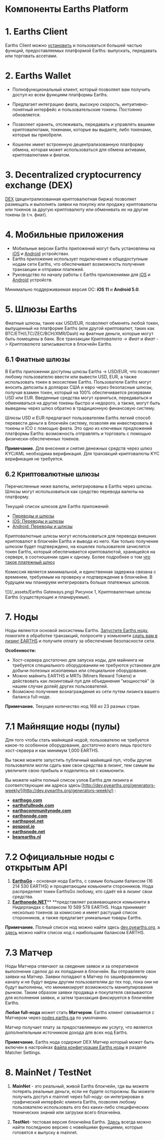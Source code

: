 # Компоненты Earths Platform

# 1. Earths Client

Earths Client можно [установить](/earths-client/install-earths-client.md) и пользоваться большей частью функций,
предоставляемых платформой Earths: выпускать, передавать или торговать ассетами.

# 2. Earths Wallet

* Полнофункциональный клиент, который позволяет вам получить доступ ко всем функциям платформы Earths.

* Предлагает интеграцию фиата, высокую скорость, интуитивно-понятный интерфейс и пользовательские токены. Постоянно обновляется.

* Позволяет хранить, отслеживать, передавать и управлять вашими криптовалютами, токенами, которые вы выдаете, либо токенами, которые вы приобрели.

* Кошелек имеет встроенную децентрализованную платформу обмена, которая может использоваться для обмена активами, криптовалютами и фиатом.

# 3. Decentralized cryptocurrency exchange \(DEX\)

[DEX](/platform-features/decentralized-cryptocurrency-exchange-dex.md) (децентрализованная криптовалютная биржа) позволяет размещать и выполнять заявки на покупку или продажу криптовалюты или токенов за другую криптовалюту или обменивать их на другие токены (в т.ч. фиат).

# 4. Мобильные приложения

* Мобильные версии Earths приложений могут быть установлены на [iOS](https://itunes.apple.com/us/app/earths-wallet/id1233158971?mt=8) и [Android](https://play.google.com/store/apps/details?id=com.earthspay.wallet) устройствах.
* Earths приложение использует подключение к общедоступным нодам сети Earths, что обеспечивает возможность получения транзакции и отправки платежей.
* Руководство по началу работы с Earths приложениями для [iOS](/earths-client/mobile-apps/iOS.md) и [Android](/earths-client/mobile-apps/android.md) устройств.

Минимально поддерживаемая версия ОС: **iOS 11** и **Android 5.0**.

# 5. Шлюзы Earths

Фиатные шлюзы, такие как USD/EUR, позволяют обменять любой токен, выпущенный на платформе Earths \(или другой криптовалют, таких как BTC/ETH/LTC/ZEC/BCH/XMR/Dash\) на фиатные деньги, которые могут быть помещены в банк. Все транзакции *Криптовалюта -> Фиат* и *Фиат -> Криптовалюта* записываются в блокчейн Earths.

## 6.1 Фиатные шлюзы

В Earths приложении доступны шлюзы Earths -> USD/EUR, что позволяет любому пользователю ввести или вывести USD, EUR, а также использовать токен в экосистеме Earths. Пользователи Earths могут вносить депозиты в долларах США и евро через безопасные шлюзы, получая взамен токен, который на 100% обеспечивается резервами USD или EUR. Введенные средства могут храниться, передаваться и обмениваться на другие токены быстро и недорого, а также, могут быть выведены через шлюз обратно в традиционную финансовую систему.

Шлюзы USD и EUR предлагают пользователям Earths легкий способ перевести деньги в блокчейн систему, позволяя им инвестировать в токены и ICO с помощью фиата. Это одно из ключевых предложений платформы Earths: возможность отправлять и торговать с помощью физически-обеспеченных токенов.

**Примечание.** Для внесения и снятия денежных средств через шлюз KYC/AML необходима верификация. Для транзакций криптовалюты KYC верификация не требуется.

## 6.2 Криптовалютные шлюзы

Перечисленные ниже валюты, интегрированы в Earths через шлюзы. Шлюзы могут использоваться как средство перевода валюты на платформу.

Текущий список шлюзов для Earths приложений:

* [Переводы и шлюзы](/earths-client/wallet-management.md)
* [iOS: Переводы и шлюзы](/earths-client/mobile-apps/iOS/wallet-management.md)
* [Android: Переводы и шлюзы](/earths-client/mobile-apps/android/wallet-management.md)

Криптовалютные шлюзы могут использоваться для перевода внешних криптовалют в блокчейн Earths и вывода из него. Как только получение шлюзом будет подтверждено, на кошелек пользователя зачислятся токен Earths, который обеспечивается криптовалютой, хранящейся на сервере, в соотношении один к одному. Более подробнее о том [что такое платежный шлюз](/earths-client/frequently-asked-questions-faq/transfers-and-gateways/payment-gateway.md)

Комиссия является минимальной, и единственная задержка связана с временем, требуемым на проверку и подтверждение в блокчейне. В будущем мы планируем интегрировать больше платежных шлюзов.

![](/_assets/Earths Gateways.png) Рисунок 1, Криптовалютные шлюзы Earths \(существующие и планируемые\).

# 7. Ноды

Ноды являются основой экосистемы Earths. [Запустите Earths ноду](https://docs.earths.ga/en/earths-full-node/how-to-install-a-node/how-to-install-a-node.html), помогите в обработке транзакций, попросите у комьюнити [сдать вам в лизинг EARTHS](/earths-client/account-management/earths-leasing.md) и получите оплату за обеспечение безопасности сети.

**Особенности:**

* Хост-сервера достаточно для запуска ноды, для майнинга не требуется специального оборудованияи не требуются установки для добычи полезных ископаемых или специальное оборудование.
* Можно майнить EARTHS и MRTs \(Miners Reward Tokens\) и действовать как лизинговый пул для объединения "мощностей" (в нашем случае долей) других пользователей.
* Возможно получение вознаграждения из сети путем лизинга вашего баланса full-ноде.

**Примечание.** Текущее количество нод 168 из 23 разных стран.

# 7.1 Майнящие ноды \(пулы\)

Для того чтобы стать майнящей нодой, пользователю не требуется какое-то особенное оборудование, достаточно всего лишь простого хост-сервера и как минимум 1,000 EARTHS.

Вы также можете запустить публичный майнящий пул, чтобы другие пользователи могли сдать вам свои средства в лизинг, тем самым вы увеличите свою прибыль и поделитесь ей с комьюнити.

Вы можете найти полный список узлов Earths для лизинга и соответствующие им адреса здесь:[http://dev.pyearths.org/generators-weekly/](http://dev.pyearths.org/generators-weekly/) :

* [**earthsgo.com**](http://earthsgo.com/)
* [**earthsfullnode.com**](http://earthsfullnode.com/)
* [**earthscommunitynode.com**](http://earthscommunitynode.com/)
* [**earthsnode.com**](http://earthsnode.com/)
* [**earthspool.net**](http://earthspool.net/)
* [**pospool.io**](http://pospool.io/)
* [**earthsnode.net**](http://earthsnode.net/)
* [**bearearths.nl**](http://bearearths.nl/)

# 7.2 Официальные ноды с открытым API

1. [**EarthsGo**](http://www.earthsgo.com) - основная нода Earths, с самым большим балансом \(16 214 530 EARTHS\) и процветающим комьюнити сторонников. Нода распределяет токен EarthsGo любому, кто сдаёт ей в лизинг свои средства.
3. [**Earthsnode.NET**](https://earthsnode.net)** **представляет развивающееся комьюнити в Нидерландах с балансом 10 589 578 EARTHS. Нода принимает несколько токенов за комиссию и имеет растущий список сторонников, а также предлагает уникальные товары Earths.

**Примечание.** Полный список нод можно найти здесь [dev.pyearths.org](http://dev.pyearths.org/generators/), а [здесь](https://earths.ga/leasing#nodes) можно найти список нод с наибольшим балансом EARTHS.

# 7.3 Матчер

Ноды Матчера отвечают за сведение заявок и за оперативное выполнение сделок до их попадания в блокчейн. Вы отправляете свои заявки на Матчер. Заявки попадают в Матчер по зашифрованному каналу и не будут видны другим пользователям до тех пор, пока они не будут выполнены, что минимизирует возможность манипулирования рынком. Таким образом заявки продавца и покупателя связываются для исполнения заявки, и затем транзакция фиксируется в блокчейне Earths.

**Любая full-нода** может стать **Матчером**. Earths клиент связывается с Матчером через [nodes.earths.ga](https://nodes.earths.ga/) по умолчанию.

Матчер получает плату за предоставляемую им услугу, что является дополнительным источником дохода для всех нод Earths.

**Примечание.** Earths нода содержит DEX Матчер который может быть включен в настройках [файла конфигурации Earths ноды](https://docs.earths.ga/en/earths-full-node/configuration-parameters.html) в разделе Matcher Settings.

# 8. MainNet / TestNet

1. **MainNet** - это реальный, живой Earths блокчейн, где вы можете потерять реальные деньги, если не будете осторожны. Вы можете получить доступ к mainnet через full-ноду: он интегрирован в графический интерфейс клиента Earths, позволяя любому пользователю использовать его без каких-либо специфических технических знаний или загрузки всего блокчейна.

2. **TestNet**- тестовая версия блокчейна Earths. [Здесь](https://github.com/earthspay/Earths/releases) всегда можно найти последнюю версию с новейшими функциями, которые готовятся к выпуску в mainnet.
